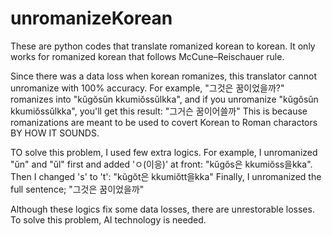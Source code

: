 # unromanizeKorean

These are python codes that translate romanized korean to korean. 
It only works for romanized korean that follows McCune–Reischauer rule.

Since there was a data loss when korean romanizes,
this translator cannot unromanize with 100% accuracy.
For example, "그것은 꿈이었을까?" romanizes into "kŭgŏsŭn kkumiŏssŭlkka", 
and if you unromanize "kŭgŏsŭn kkumiŏssŭlkka", you'll get this result: "그거슨 꿈이어쓸까"
This is because romanizations are meant to be used to
covert Korean to Roman charactors BY HOW IT SOUNDS.

TO solve this problem, I used few extra logics.
For example, I unromanized "ŭn" and "ŭl" first 
and added 'ㅇ(이응)' at front: "kŭgŏs은 kkumiŏss을kka".
Then I changed 's' to 't': "kŭgŏt은 kkumiŏtt을kka"
Finally, I unromanized the full sentence; "그것은 꿈이었을까"

Although these logics fix some data losses,
there are unrestorable losses.
To solve this problem, AI technology is needed.
